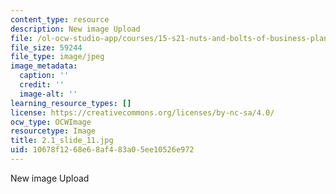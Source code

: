 ```yaml
---
content_type: resource
description: New image Upload
file: /ol-ocw-studio-app/courses/15-s21-nuts-and-bolts-of-business-plans-january-iap-2014/10678f1268e68af483a05ee10526e972_2.1_slide_11.jpg
file_size: 59244
file_type: image/jpeg
image_metadata:
  caption: ''
  credit: ''
  image-alt: ''
learning_resource_types: []
license: https://creativecommons.org/licenses/by-nc-sa/4.0/
ocw_type: OCWImage
resourcetype: Image
title: 2.1_slide_11.jpg
uid: 10678f12-68e6-8af4-83a0-5ee10526e972
---
```

New image Upload